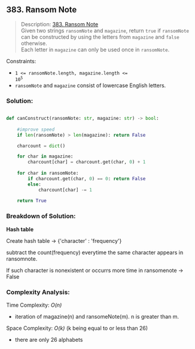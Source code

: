 ## 383. Ransom Note

>Description: [383. Ransom Note](https://leetcode.com/problems/ransom-note/description/)\
Given two strings `ransomNote` and `magazine`, return `true` if `ransomNote` can be constructed by using the letters from `magazine` and `false` otherwise.\
Each letter in `magazine` can only be used once in `ransomNote`.

Constraints:

- <code>1 <= ransomNote.length, magazine.length <= 10<sup>5</sup></code> 
- `ransomNote` and `magazine` consist of lowercase English letters.

### Solution: 

```python

def canConstruct(ransomNote: str, magazine: str) -> bool:
    
    #improve speed
    if len(ransomNote) > len(magazine): return False

    charcount = dict()

    for char in magazine:
        charcount[char] = charcount.get(char, 0) + 1
    
    for char in ransomNote:
        if charcount.get(char, 0) == 0: return False
        else:
            charcount[char] -= 1
    
    return True
```
### Breakdown of Solution:

**Hash table**

Create hash table -> {'character' : 'frequency'}

subtract the count(frequency) everytime the same character appears in ransomnote.

If such character is nonexistent or occurrs more time in ransomenote -> False

### Complexity Analysis:

Time Complexity: *O(n)*

- iteration of magazine(n) and ransomeNote(m). n is greater than m.

Space Complexity: *O(k)* (k being equal to or less than 26)

- there are only 26 alphabets
